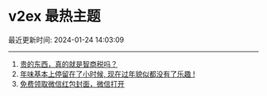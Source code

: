 # v2ex 最热主题

最近更新时间: 2024-01-24 14:03:09

--- 
1. [贵的东西，真的就是智商税吗？](https://www.v2ex.com/t/1011043) 
2. [年味基本上停留在了小时候, 现在过年貌似都没有了乐趣 !](https://www.v2ex.com/t/1011064) 
3. [免费领取微信红包封面，微信打开](https://www.v2ex.com/t/1011071) 
